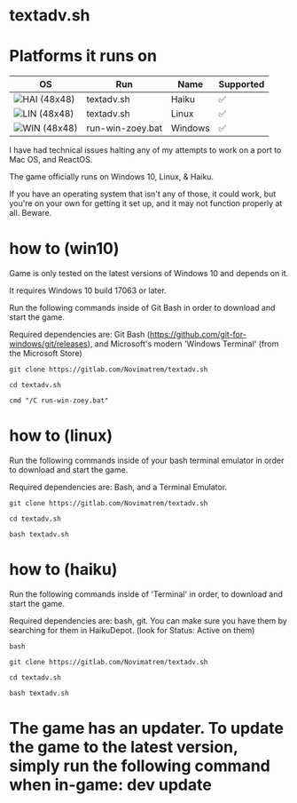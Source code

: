 # textadv.sh

# Platforms it runs on

<!-- TABLE_START -->

| OS                                                                                                              | Run | Name                 | Supported |
| -------------------------------------------------------------------------------------------------------------------- | ---- | -------------------- | ------ |
| ![](https://raw.githubusercontent.com/EgoistDeveloper/operating-system-logos/master/src/48x48/HAI.png "HAI (48x48)") | textadv.sh | Haiku             | ✅     |
| ![](https://raw.githubusercontent.com/EgoistDeveloper/operating-system-logos/master/src/48x48/LIN.png "LIN (48x48)") | textadv.sh | Linux            | ✅     |
| ![](https://raw.githubusercontent.com/EgoistDeveloper/operating-system-logos/master/src/48x48/WIN.png "WIN (48x48)") | run-win-zoey.bat | Windows              | ✅     |

<!-- TABLE_END -->

I have had technical issues halting any of my attempts to work on a port to Mac OS, and ReactOS.

The game officially runs on Windows 10, Linux, & Haiku.

If you have an operating system that isn't any of those, it could work, but you're on your own for getting it set up, and it may not function properly at all. Beware. 

# how to (win10)

Game is only tested on the latest versions of Windows 10 and depends on it.

It requires Windows 10 build 17063 or later.

Run the following commands inside of Git Bash in order to download and start the game.

Required dependencies are: Git Bash (https://github.com/git-for-windows/git/releases), and Microsoft's modern 'Windows Terminal' (from the Microsoft Store)

```git clone https://gitlab.com/Novimatrem/textadv.sh```

```cd textadv.sh```

```cmd "/C run-win-zoey.bat"```

# how to (linux)

Run the following commands inside of your bash terminal emulator in order to download and start the game.

Required dependencies are: Bash, and a Terminal Emulator.

```git clone https://gitlab.com/Novimatrem/textadv.sh```

```cd textadv.sh```

```bash textadv.sh```

# how to (haiku)

Run the following commands inside of 'Terminal' in order, to download and start the game.

Required dependencies are: bash, git. You can make sure you have them by searching for them in HaikuDepot. (look for Status: Active on them)

```bash```

```git clone https://gitlab.com/Novimatrem/textadv.sh```

```cd textadv.sh```

```bash textadv.sh```

# The game has an updater. To update the game to the latest version, simply run the following command when in-game: dev update
